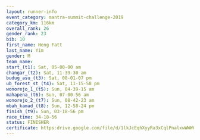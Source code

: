 ```yaml
---
layout: runner-info 
event_category: mantra-summit-challenge-2019 
category_km: 116km 
overall_rank: 26
gender_rank: 23
bib: 10
first_name: Heng Fatt
last_name: Yim
gender: M
team_name: 
start_(t1): Sat, 05-00-00 am
changar_(t2): Sat, 11-39-30 am
budug_asu_(t3): Sat, 08-01-07 pm
ub_forest_st_(t4): Sat, 11-15-58 pm
wonorejo_1_(t5): Sun, 04-39-15 am
mahapena_(t6): Sun, 07-00-56 am
wonorejo_2_(t7): Sun, 08-42-23 am
mbah_kamad_(t8): Sun, 12-58-24 pm
finish_(t9): Sun, 03-18-56 pm
race_time: 34-18-56
status: FINISHER
certificate: https:drive.google.com/file/d/1lkJcEqhXyyRa3xCqlPnalxwWWW6mg8cr/view?usp=sharing
---
```

